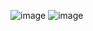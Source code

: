 ![image](https://user-images.githubusercontent.com/70264363/143776209-0915c07e-28b1-496d-af2d-2ca92742498e.png)
![image](https://user-images.githubusercontent.com/70264363/143776253-2ec04055-8d0f-4250-9b78-caa3cb062276.png)

